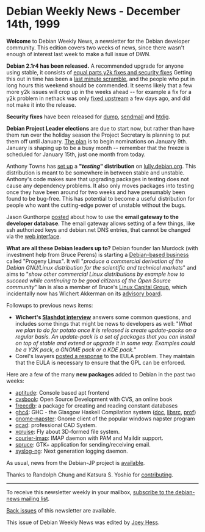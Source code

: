 
Debian Weekly News - December 14th, 1999
========================================



**Welcome** to Debian Weekly News, a newsletter for the Debian developer
community. This edition covers two weeks of news, since there wasn't enough
of interest last week to make a full issue of DWN.





**Debian 2.1r4 has been released.** A recommended upgrade for anyone using
stable, it consists of
[equal parts y2k
fixes and security fixes](http://ftp.debian.org/debian/dists/stable/ChangeLog) Getting this out in time has been a
[last
minute scramble](https://lists.debian.org/debian-release-9912/msg00040.html), and the people who put in long hours this
weekend should be commended. It seems likely that a few more y2k issues will
crop up in the weeks ahead -- for example a fix for a y2k problem in nethack
was only [fixed upstream](http://www.nethack.org/)
a few days ago, and did not make it into the release.




**Security fixes** have been released for
[dump](https://www.debian.org/security/1999/19991202),
[sendmail](https://www.debian.org/security/1999/19991207) and
[htdig](https://www.debian.org/security/1999/19991209).




**Debian Project Leader elections** are due to start now, but rather than
have them run over the holiday season the Project Secretary is planning to
put them off until January.
[The plan](https://lists.debian.org/debian-devel-announce-9912/msg00003.html) is to begin nominations on January 9th. January is shaping up
to be a busy month -- remember that the freeze is scheduled for January
15th, just one month from today.




Anthony Towns has
[set
up](https://lists.debian.org/debian-project-9912/msg00031.html) a **"*testing*" distribution** on
[lully.debian.org](https://www.debian.org/News/weekly/oldurl?http://lully.debian.org/~ajt/debian/dists/testing/). This distribution is meant to be somewhere in between
stable and unstable. Anthony's code makes sure that upgrading packages
in testing does not cause any dependency problems. It also only moves
packages into testing once they have been around for two weeks and have
presumably been found to be bug-free. This has potential to become a useful
distribution for people who want the cutting-edge power of unstable without
the bugs.




Jason Gunthorpe
[posted](https://lists.debian.org/debian-devel-9912/msg00627.html)
about how to use the **email gateway to the developer database**. The email
gateway allows setting of a few things, like ssh authorized keys and debian.net
DNS entries, that cannot be changed via the
[web interface](https://db.debian.org/).





**What are all these Debian leaders up to?**
Debian founder Ian Murdock (with investment help from Bruce Perens) is
starting a [Debian-based
business](http://linuxvc.com/Articles/Investments) called "Progeny Linux". It will "*produce a commercial
derivation of the Debian GNU/Linux distribution for the scientific and
technical markets*" and aims to "*show other commercial Linux
distributions by example how to succeed while continuing to be good citizens
of the Open Source community*" Ian is also a member of Bruce's
[Linux Capital Group](http://linuxvc.com/), which incidentally
now has Wichert Akkerman on its
[advisory board](http://linuxvc.com/Articles/AdvisoryBoard).




Followups to previous news items:



* **Wichert's
[Slashdot interview](http://slashdot.org/article.pl?sid=99/12/03/099221&mode=nested)** answers some common questions, and includes some
things that might be news to developers as well: "*What we plan to do for
potato once it is released is create update-packs on a regular basis. An
update-pack is a set of packages that you can install on top of stable and
extend or upgrade it in some way. Examples could be a Y2K pack, a GNOME pack
or a KDE pack.*"
* Corel's lawyers
[posted
a response](https://lists.debian.org/debian-legal-9912/msg00051.html) to the EULA problem. They maintain that the EULA is necessary
to ensure that the GPL can be enforced.



Here are a few of the many **new packages** added to Debian in the past
two weeks:



* [aptitude](https://packages.debian.org/unstable/admin/aptitude): Console based apt frontend
* [cvsbook](https://packages.debian.org/unstable/doc/cvsbook): Open Source Development with CVS, an online book
* [freecdb](https://packages.debian.org/unstable/utils/freecdb): a package for creating and reading constant databases
* [ghc4](https://packages.debian.org/unstable/devel/ghc4): GHC - the Glasgow Haskell Compilation system
 ([doc](https://www.debian.org/Packages/unstable/doc/ghc4-doc.html),
 [libsrc](https://www.debian.org/Packages/unstable/doc/ghc4-libsrc.html),
 [prof](https://www.debian.org/Packages/unstable/libs/ghc4-prof.html))
* [gnome-napster](https://packages.debian.org/unstable/net/gnome-napster): Gnome client of the popular windows napster program
* [qcad](https://packages.debian.org/unstable/graphics/qcad): professional CAD System.
* [xcruise](https://packages.debian.org/unstable/games/xcruise): Fly about 3D-formed file system.
* [courier-imap](https://www.debian.org/Packages/unstable/mail/courier-imap.html): IMAP daemon with PAM and Maildir support.
* [spruce](https://www.debian.org/Packages/unstable/mail/spruce.html): GTK+ application for sending/receiving email.
* [syslog-ng](https://www.debian.org/Packages/unstable/admin/syslog-ng.html): Next generation logging daemon.



As usual, news from the Debian-JP project is
[available](https://www.debian.org/News/weekly/oldurl?http://www.debian.or.jp/News/weekly/current/issue/).




Thanks to Randolph Chung and Katsura S. Yoshio for
[contributing](https://www.debian.org/News/weekly/contributing).





---



 To receive this newsletter weekly in your mailbox, [subscribe to the debian-news mailing list](https://lists.debian.org/debian-news/).



[Back issues](https://www.debian.org/News/weekly/) of this newsletter are available.



This issue of Debian Weekly News was edited by [Joey Hess](mailto:dwn@debian.org).




